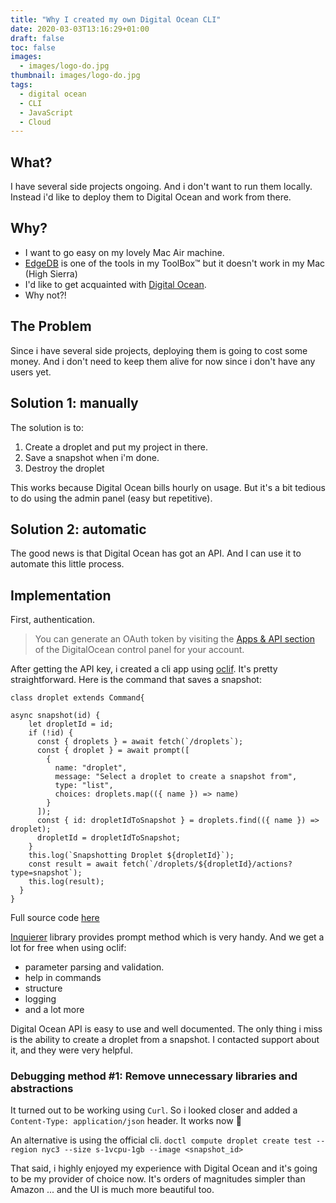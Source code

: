 ```yaml
---
title: "Why I created my own Digital Ocean CLI"
date: 2020-03-03T13:16:29+01:00
draft: false
toc: false
images:
  - images/logo-do.jpg
thumbnail: images/logo-do.jpg
tags:
  - digital ocean
  - CLI
  - JavaScript
  - Cloud
---
```

## What?
I have several side projects ongoing. And i don't want to run them locally.
Instead i'd like to deploy them to Digital Ocean and work from there.

## Why?
- I want to go easy on my lovely Mac Air machine.
- [EdgeDB](https://edgedb.com/) is one of the tools in my ToolBox™️ but it doesn't work in my Mac (High Sierra)
- I'd like to get acquainted with [Digital Ocean](https://digitalocean.com/).
- Why not?!

## The Problem
Since i have several side projects, deploying them is going to cost some money.
And i don't need to keep them alive for now since i don't have any users yet.

## Solution 1: manually
The solution is to:
1. Create a droplet and put my project in there.
2. Save a snapshot when i'm done.
3. Destroy the droplet

This works because Digital Ocean bills hourly on usage.
But it's a bit tedious to do using the admin panel (easy but repetitive).

## Solution 2: automatic
The good news is that Digital Ocean has got an API.
And I can use it to automate this little process.

## Implementation
First, authentication.
> You can generate an OAuth token by visiting the [Apps & API section](https://cloud.digitalocean.com/settings/applications) of the DigitalOcean control panel for your account.

After getting the API key, i created a cli app using [oclif](https://oclif.io/).
It's pretty straightforward. Here is the command that saves a snapshot:

```ecmascript 6
class droplet extends Command{

async snapshot(id) {
    let dropletId = id;
    if (!id) {
      const { droplets } = await fetch(`/droplets`);
      const { droplet } = await prompt([
        {
          name: "droplet",
          message: "Select a droplet to create a snapshot from",
          type: "list",
          choices: droplets.map(({ name }) => name)
        }
      ]);
      const { id: dropletIdToSnapshot } = droplets.find(({ name }) => droplet);
      dropletId = dropletIdToSnapshot;
    }
    this.log(`Snapshotting Droplet ${dropletId}`);
    const result = await fetch(`/droplets/${dropletId}/actions?type=snapshot`);
    this.log(result);
  }
}
```
Full source code [here](https://github.com/haikyuu/digital-ocean-cli)

[Inquierer](https://github.com/SBoudrias/Inquirer.js/) library provides prompt method which is very handy.
And we get a lot for free when using oclif:
- parameter parsing and validation.
- help in commands
- structure
- logging
- and a lot more

Digital Ocean API is easy to use and well documented. The only thing i miss is the ability to create a droplet from a snapshot.
I contacted support about it, and they were very helpful.

### Debugging method #1: Remove unnecessary libraries and abstractions

It turned out to be working using `Curl`. So i looked closer and added a `Content-Type: application/json` header. It works now 🎉

An alternative is using the official cli.
`doctl compute droplet create test --region nyc3 --size s-1vcpu-1gb --image <snapshot_id>`

That said, i highly enjoyed my experience with Digital Ocean and it's going to be my provider of choice now.
It's orders of magnitudes simpler than Amazon ... and the UI is much more beautiful too.
